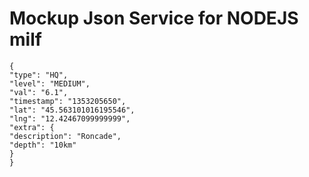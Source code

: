 # Mockup Json Service for NODEJS milf

    {
    "type": "HQ",
    "level": "MEDIUM",
    "val": "6.1",
    "timestamp": "1353205650",
    "lat": "45.563101016195546",
    "lng": "12.42467099999999",
    "extra": {
    "description": "Roncade",
    "depth": "10km"
    }
    }

